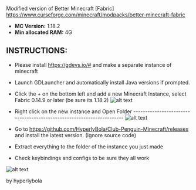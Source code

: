 Modified version of Better Minecraft [Fabric] https://www.curseforge.com/minecraft/modpacks/better-minecraft-fabric

- **MC Version:** 1.18.2
- **Min allocated RAM:** 4G

## INSTRUCTIONS:
* Please install https://gdevs.io/# and make a separate instance of minecraft
* Launch GDLauncher and automatically install Java versions if prompted.
* Click the + on the bottom left and add a new Minecraft Instance, select Fabric 0.14.9 or later (be sure its 1.18.2)
  ![alt text](https://i.imgur.com/J2NBkDf.png)
* Right click on the new instance and Open Folder ----------------------------------------------------------------------
![alt text](https://i.imgur.com/onqU50Q.png)

* Go to https://github.com/HyperlyBola/Club-Penguin-Minecraft/releases and install the latest version. (Ignore source code)
* Extract everything to the folder of the instance you just made
* Check keybindings and configs to be sure they all work

![alt text](https://i.imgur.com/U2BxWxZ.gif)

by hyperlybola
